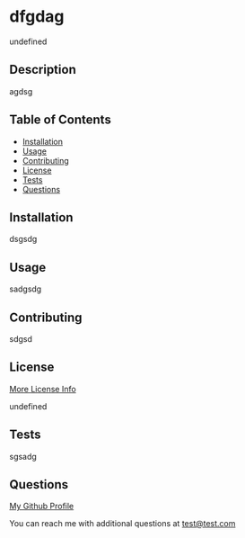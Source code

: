 
# dfgdag
 undefined

## Description

 agdsg

## Table of Contents 

- [Installation](#installation)
- [Usage](#usage)
- [Contributing](#contributing)
- [License](#license)
- [Tests](#tests)
- [Questions](#questions)

## Installation

 dsgsdg

## Usage

 sadgsdg

## Contributing

 sdgsd

## License

 [More License Info](undefined)

 undefined

## Tests

 sgsadg

## Questions

[My Github Profile](https://github.com/dsgasgd)

You can reach me with additional questions at test@test.com


